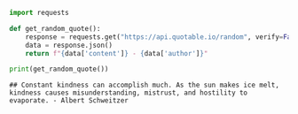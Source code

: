 ``` python
import requests

def get_random_quote():
    response = requests.get("https://api.quotable.io/random", verify=False)
    data = response.json()
    return f"{data['content']} - {data['author']}"

print(get_random_quote())
```

    ## Constant kindness can accomplish much. As the sun makes ice melt, kindness causes misunderstanding, mistrust, and hostility to evaporate. - Albert Schweitzer
